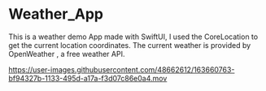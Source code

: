 # Weather_App

This is a weather demo App made with SwiftUI, I used the CoreLocation to get the current location coordinates. 
The current weather is provided by OpenWeather , a free weather API.





https://user-images.githubusercontent.com/48662612/163660763-bf94327b-1133-495d-a17a-f3d07c86e0a4.mov

